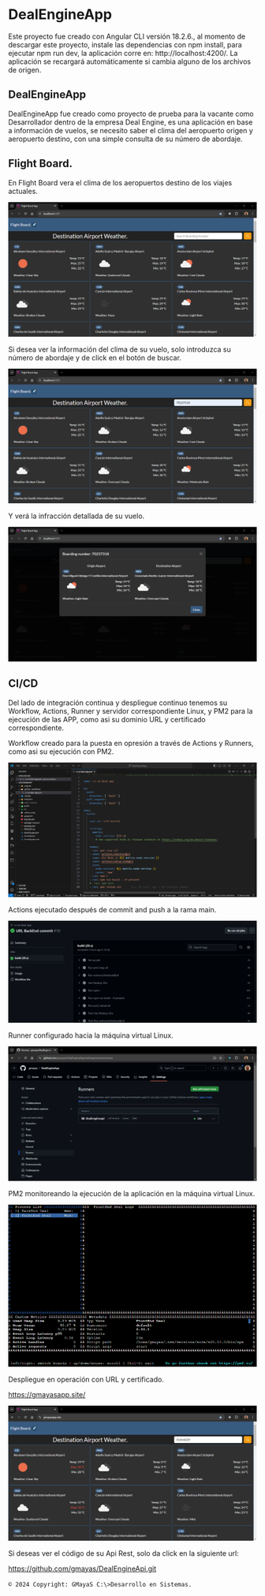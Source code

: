 # DealEngineApp

Este proyecto fue creado con Angular CLI versión 18.2.6., al momento de descargar este proyecto, instale las dependencias con npm install, para ejecutar npm run dev, la aplicación corre en: http://localhost:4200/. La aplicación se recargará automáticamente si cambia alguno de los archivos de origen.

## DealEngineApp

DealEngineApp fue creado como proyecto de prueba para la vacante como Desarrollador dentro de la empresa Deal Engine, es una aplicación en base a información de vuelos, se necesito saber el clima del aeropuerto origen y aeropuerto destino, con una simple consulta de su número de abordaje.

## Flight Board.

En Flight Board vera el clima de los aeropuertos destino de los viajes actuales.

![](/imagenes/01.png)

Si desea ver la información del clima de su vuelo, solo introduzca su número de abordaje y de click en el botón de buscar.

![](/imagenes/02.png)

Y verá la infracción detallada de su vuelo.

![](/imagenes/03.png)

## CI/CD

Del lado de integración continua y despliegue continuo tenemos su Workflow, Actions, Runner y servidor correspondiente Linux, y PM2 para la ejecución de las APP, como asi su dominio URL y certificado correspondiente.

Workflow creado para la puesta en opresión a través de Actions y Runners, como asi su ejecución con PM2.

![](/imagenes/04.png)

Actions ejecutado después de commit and push a la rama main.

![](/imagenes/05.png)

Runner configurado hacia la máquina virtual Linux.

![](/imagenes/06.png)

PM2 monitoreando la ejecución de la aplicación en la máquina virtual Linux. 

![](/imagenes/07.png)

Despliegue en operación con URL y certificado.

https://gmayasapp.site/

![](/imagenes/08.png)

Si deseas ver el código de su Api Rest, solo da click en la siguiente url:

https://github.com/gmayas/DealEngineApi.git

`© 2024 Copyright: GMayaS C:\>Desarrollo en Sistemas.`
